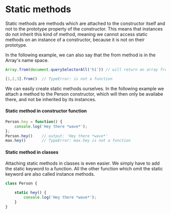 # Static methods

Static methods are methods which are attached to the constructor itself and not to the prototype property of the constructor. This means that instances do not inherit this kind of method, meaning we cannot access static methods on an instance of a constructor, because it is not on their prototype.

In the following example, we can also say that the from method is in the Array's name space.

```js
Array.from(document.querySelectorAll('h1')) // will return an array from a node list

[1,2,3].from()  // TypeError: is not a function
```

We can easily create static methods ourselves. In the following example we attach a method to the Person constructor, which will then only be availabe there, and not be inherited by its instances.

#### Static method in constructor function
```js
Person.hey = function() {
    console.log('Hey there *wave*');
};
Person.hey()    // output: 'Hey there *wave*'
max.hey()       // TypeError: max.hey is not a function
```

#### Static method in classes

Attaching static methods in classes is even easier. We simply have to add the static keyword to a function. All the other function which omit the static keyword are also called instance methods.

```js
class Person {

    static hey() {
        console.log('Hey there *wave*');
    }
}
```